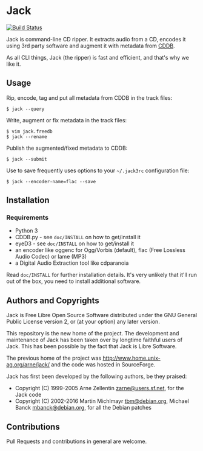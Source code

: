 # Jack

[![Build Status](https://travis-ci.org/jack-cli-cd-ripper/jack.svg?branch=master)](https://travis-ci.org/jack-cli-cd-ripper/jack)

Jack is command-line CD ripper. It extracts audio from a CD, encodes it using
3rd party software and augment it with metadata from
[CDDB](https://en.wikipedia.org/wiki/CDDB).

As all CLI things, Jack (the ripper) is fast and efficient, and that's why we
like it.


## Usage

Rip, encode, tag and put all metadata from CDDB in the track files:

```shell
$ jack --query
```

Write, augment or fix metadata in the track files:

```shell
$ vim jack.freedb
$ jack --rename
```

Publish the augmented/fixed metadata to CDDB:

```shell
$ jack --submit
```

Use to save frequently uses options to your `~/.jack3rc` configuration file:

```shell
$ jack --encoder-name=flac --save
```


## Installation

### Requirements

* Python 3
* CDDB.py  - see `doc/INSTALL` on how to get/install it
* eyeD3    - see `doc/INSTALL` on how to get/install it
* an encoder like oggenc for Ogg/Vorbis (default), flac (Free Lossless Audio
  Codec) or lame (MP3)
* a Digital Audio Extraction tool like cdparanoia

Read `doc/INSTALL` for further installation details. It's very unlikely that
it'll run out of the box, you need to install additional software.


## Authors and Copyrights

Jack is Free Libre Open Source Software distributed under the GNU General Public
License version 2, or (at your option) any later version.

This repository is the new home of the project. The development and maintenance
of Jack has been taken over by longtime faithful users of Jack. This has been
possible by the fact that Jack is Libre Software.

The previous home of the project was http://www.home.unix-ag.org/arne/jack/ and
the code was hosted in SourceForge.

Jack has first been developed by the following authors, be they praised:

* Copyright (C) 1999-2005 Arne Zellentin <zarne@users.sf.net>, for the Jack code
* Copyright (C) 2002-2016 Martin Michlmayr <tbm@debian.org>, Michael Banck
  <mbanck@debian.org>, for all the Debian patches


## Contributions

Pull Requests and contributions in general are welcome.



